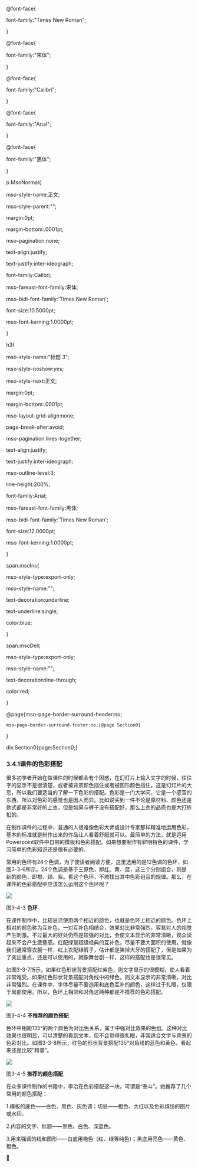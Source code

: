   
@font-face{  
font-family:"Times New Roman";  
}  
  
@font-face{  
font-family:"宋体";  
}  
  
@font-face{  
font-family:"Calibri";  
}  
  
@font-face{  
font-family:"Arial";  
}  
  
@font-face{  
font-family:"黑体";  
}  
  
p.MsoNormal{  
mso-style-name:正文;  
mso-style-parent:"";  
margin:0pt;  
margin-bottom:.0001pt;  
mso-pagination:none;  
text-align:justify;  
text-justify:inter-ideograph;  
font-family:Calibri;  
mso-fareast-font-family:宋体;  
mso-bidi-font-family:'Times New Roman';  
font-size:10.5000pt;  
mso-font-kerning:1.0000pt;  
}  
  
h3{  
mso-style-name:"标题 3";  
mso-style-noshow:yes;  
mso-style-next:正文;  
margin:0pt;  
margin-bottom:.0001pt;  
mso-layout-grid-align:none;  
page-break-after:avoid;  
mso-pagination:lines-together;  
text-align:justify;  
text-justify:inter-ideograph;  
mso-outline-level:3;  
line-height:200%;  
font-family:Arial;  
mso-fareast-font-family:黑体;  
mso-bidi-font-family:'Times New Roman';  
font-size:12.0000pt;  
mso-font-kerning:1.0000pt;  
}  
  
span.msoIns{  
mso-style-type:export-only;  
mso-style-name:"";  
text-decoration:underline;  
text-underline:single;  
color:blue;  
}  
  
span.msoDel{  
mso-style-type:export-only;  
mso-style-name:"";  
text-decoration:line-through;  
color:red;  
}  
@page{mso-page-border-surround-header:no;  
	mso-page-border-surround-footer:no;}@page Section0{  
}  
div.Section0{page:Section0;}

### **3.4.1课件的色彩搭配**

很多初学者开始在做课件的时候都会有个困惑，在幻灯片上输入文字的时候，往往字的显示不是很清楚，或者被背景颜色挡住或者被图形颜色挡住，这是幻灯片的大忌，所以我们要适当的了解一下色彩的搭配。色彩是一门大学问，它是一个感官的东西，所以对色彩的感觉也是因人而异。比如说买到一件不论是原材料、颜色还是款式都是非常好的上衣，但是如果与裤子没有搭配好，那么上衣的品质也是大打折扣的。

在制作课件的过程中，普通的人很难像色彩大师或设计专家那样精准地运用色彩，基本的标准就是制作出来的作品让人看着舒服就可以。最简单的方法，就是运用Powerpoint软件中自带的模板和色彩搭配。如果想要制作有鲜明特色的课件，学习简单的色彩知识还是很有必要的。

常用的色环有24个色调，为了使读者阅读方便，这里选用的是12色调的色环，如图3-3-6所示。24个色调是基于三原色，即红、黄、蓝，这三个分别组合，则是新的颜色，即橙、绿、紫。看这个色环，不难找出其中色彩组合的规律。那么，在课件的色彩搭配中应该怎么运用这个色环呢？

![](file:///C:\Users\netedi21\AppData\Local\Temp\ksohtml\wps14B8.tmp.png)

图3-4-3   **色环**

在课件制作中，比较忌讳使用两个相近的颜色，也就是色环上相近的颜色。色环上相对的颜色称为互补色。一对互补色相结合，效果对比非常强烈，容易对人的视觉产生刺激。不过最大的好处仍然是较强的对比，会使文本显示的非常清晰，观众读起来不会产生疲惫感。红配绿是超级经典的互补色，尽量不要大面积的使用。就像我们通常穿衣服一样，红上衣配绿裤子，估计都是笑掉大牙的搭配了，但是如果为了突出重点，还是可以使用的，就像舞台剧一样，这样的搭配也是很常见。

如图3-3-7所示，如果红色形状背景搭配红紫色，则文字显示的很模糊，使人看着非常难受。如果红色形状背景搭配对角线中的绿色，则文本显示的非常清晰，对比非常强烈。在课件中，字体尽量不要选用和底色互补的颜色，这样过于扎眼，仅限于局部使用。所以，色环上相邻和对角这两种都是不推荐的色彩搭配。

![](file:///C:\Users\netedi21\AppData\Local\Temp\ksohtml\wps14B9.tmp.jpg)

图3-4-4   **不推荐的颜色搭配**

色环中相距135°的两个颜色为对比色关系，属于中强对比效果的色组。这种对比效果也很明显，可以清楚的看到文本，但不会觉得很扎眼，非常适合文字与背景的色彩对比。如图3-3-8所示，红色的形状背景搭配135°对角线的蓝色和黄色，看起来还是比较“和谐”。

![](file:///C:\Users\netedi21\AppData\Local\Temp\ksohtml\wps14C9.tmp.jpg)

图3-4-5   **推荐的颜色搭配**

在众多课件制作的书籍中，李治在色彩搭配这一块，可谓是“泰斗”。她推荐了几个常用的颜色搭配：

1.模板的底色——白色、黑色、灰色调；切忌——橙色、大红以及色彩缤纷的图片或水印。

2.内容的文字、标题——黑色、白色、深蓝色。

3.用来强调的线和图形——白底用艳色（红、绿等纯色）；黑底用亮色——黄色、橙色。



